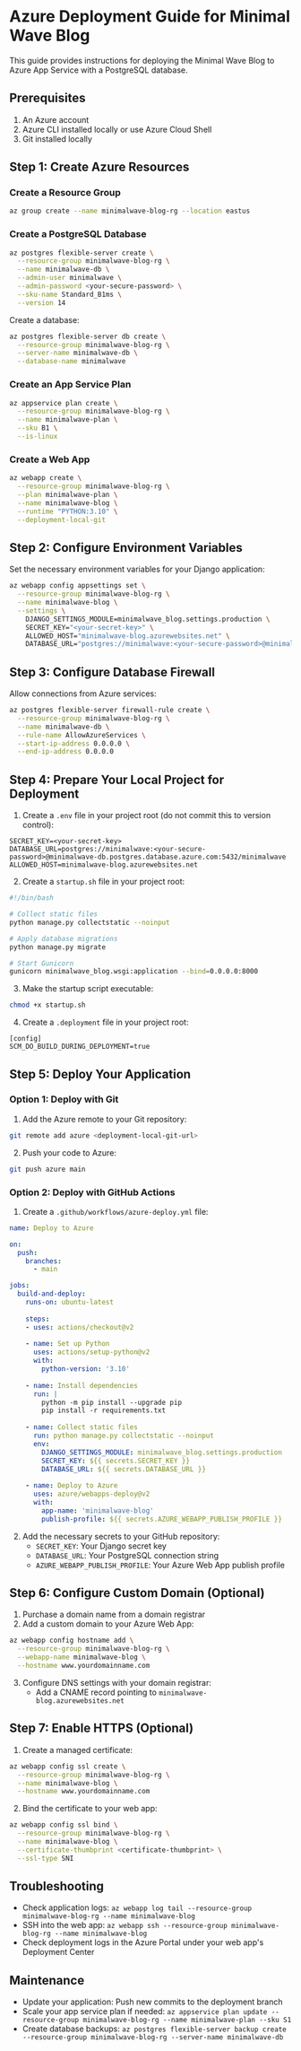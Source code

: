 # Azure Deployment Guide for Minimal Wave Blog

This guide provides instructions for deploying the Minimal Wave Blog to Azure App Service with a PostgreSQL database.

## Prerequisites

1. An Azure account
2. Azure CLI installed locally or use Azure Cloud Shell
3. Git installed locally

## Step 1: Create Azure Resources

### Create a Resource Group

```bash
az group create --name minimalwave-blog-rg --location eastus
```

### Create a PostgreSQL Database

```bash
az postgres flexible-server create \
  --resource-group minimalwave-blog-rg \
  --name minimalwave-db \
  --admin-user minimalwave \
  --admin-password <your-secure-password> \
  --sku-name Standard_B1ms \
  --version 14
```

Create a database:

```bash
az postgres flexible-server db create \
  --resource-group minimalwave-blog-rg \
  --server-name minimalwave-db \
  --database-name minimalwave
```

### Create an App Service Plan

```bash
az appservice plan create \
  --resource-group minimalwave-blog-rg \
  --name minimalwave-plan \
  --sku B1 \
  --is-linux
```

### Create a Web App

```bash
az webapp create \
  --resource-group minimalwave-blog-rg \
  --plan minimalwave-plan \
  --name minimalwave-blog \
  --runtime "PYTHON:3.10" \
  --deployment-local-git
```

## Step 2: Configure Environment Variables

Set the necessary environment variables for your Django application:

```bash
az webapp config appsettings set \
  --resource-group minimalwave-blog-rg \
  --name minimalwave-blog \
  --settings \
    DJANGO_SETTINGS_MODULE=minimalwave_blog.settings.production \
    SECRET_KEY="<your-secret-key>" \
    ALLOWED_HOST="minimalwave-blog.azurewebsites.net" \
    DATABASE_URL="postgres://minimalwave:<your-secure-password>@minimalwave-db.postgres.database.azure.com:5432/minimalwave"
```

## Step 3: Configure Database Firewall

Allow connections from Azure services:

```bash
az postgres flexible-server firewall-rule create \
  --resource-group minimalwave-blog-rg \
  --name minimalwave-db \
  --rule-name AllowAzureServices \
  --start-ip-address 0.0.0.0 \
  --end-ip-address 0.0.0.0
```

## Step 4: Prepare Your Local Project for Deployment

1. Create a `.env` file in your project root (do not commit this to version control):

```
SECRET_KEY=<your-secret-key>
DATABASE_URL=postgres://minimalwave:<your-secure-password>@minimalwave-db.postgres.database.azure.com:5432/minimalwave
ALLOWED_HOST=minimalwave-blog.azurewebsites.net
```

2. Create a `startup.sh` file in your project root:

```bash
#!/bin/bash

# Collect static files
python manage.py collectstatic --noinput

# Apply database migrations
python manage.py migrate

# Start Gunicorn
gunicorn minimalwave_blog.wsgi:application --bind=0.0.0.0:8000
```

3. Make the startup script executable:

```bash
chmod +x startup.sh
```

4. Create a `.deployment` file in your project root:

```
[config]
SCM_DO_BUILD_DURING_DEPLOYMENT=true
```

## Step 5: Deploy Your Application

### Option 1: Deploy with Git

1. Add the Azure remote to your Git repository:

```bash
git remote add azure <deployment-local-git-url>
```

2. Push your code to Azure:

```bash
git push azure main
```

### Option 2: Deploy with GitHub Actions

1. Create a `.github/workflows/azure-deploy.yml` file:

```yaml
name: Deploy to Azure

on:
  push:
    branches:
      - main

jobs:
  build-and-deploy:
    runs-on: ubuntu-latest
    
    steps:
    - uses: actions/checkout@v2
    
    - name: Set up Python
      uses: actions/setup-python@v2
      with:
        python-version: '3.10'
    
    - name: Install dependencies
      run: |
        python -m pip install --upgrade pip
        pip install -r requirements.txt
    
    - name: Collect static files
      run: python manage.py collectstatic --noinput
      env:
        DJANGO_SETTINGS_MODULE: minimalwave_blog.settings.production
        SECRET_KEY: ${{ secrets.SECRET_KEY }}
        DATABASE_URL: ${{ secrets.DATABASE_URL }}
    
    - name: Deploy to Azure
      uses: azure/webapps-deploy@v2
      with:
        app-name: 'minimalwave-blog'
        publish-profile: ${{ secrets.AZURE_WEBAPP_PUBLISH_PROFILE }}
```

2. Add the necessary secrets to your GitHub repository:
   - `SECRET_KEY`: Your Django secret key
   - `DATABASE_URL`: Your PostgreSQL connection string
   - `AZURE_WEBAPP_PUBLISH_PROFILE`: Your Azure Web App publish profile

## Step 6: Configure Custom Domain (Optional)

1. Purchase a domain name from a domain registrar
2. Add a custom domain to your Azure Web App:

```bash
az webapp config hostname add \
  --resource-group minimalwave-blog-rg \
  --webapp-name minimalwave-blog \
  --hostname www.yourdomainname.com
```

3. Configure DNS settings with your domain registrar:
   - Add a CNAME record pointing to `minimalwave-blog.azurewebsites.net`

## Step 7: Enable HTTPS (Optional)

1. Create a managed certificate:

```bash
az webapp config ssl create \
  --resource-group minimalwave-blog-rg \
  --name minimalwave-blog \
  --hostname www.yourdomainname.com
```

2. Bind the certificate to your web app:

```bash
az webapp config ssl bind \
  --resource-group minimalwave-blog-rg \
  --name minimalwave-blog \
  --certificate-thumbprint <certificate-thumbprint> \
  --ssl-type SNI
```

## Troubleshooting

- Check application logs: `az webapp log tail --resource-group minimalwave-blog-rg --name minimalwave-blog`
- SSH into the web app: `az webapp ssh --resource-group minimalwave-blog-rg --name minimalwave-blog`
- Check deployment logs in the Azure Portal under your web app's Deployment Center

## Maintenance

- Update your application: Push new commits to the deployment branch
- Scale your app service plan if needed: `az appservice plan update --resource-group minimalwave-blog-rg --name minimalwave-plan --sku S1`
- Create database backups: `az postgres flexible-server backup create --resource-group minimalwave-blog-rg --server-name minimalwave-db`

